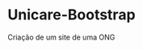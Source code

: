 # Unicare-Bootstrap
 Criação de um site de uma ONG
 <div align="center">
<img src="https://desblogada.files.wordpress.co..." width="0px"/>
</div>
